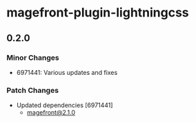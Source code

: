 # magefront-plugin-lightningcss

## 0.2.0

### Minor Changes

- 6971441: Various updates and fixes

### Patch Changes

- Updated dependencies [6971441]
  - magefront@2.1.0

